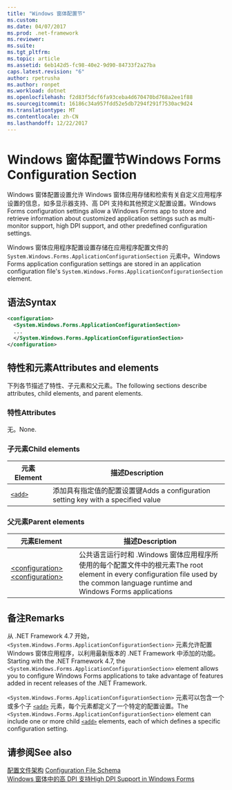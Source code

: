 ```yaml
---
title: "Windows 窗体配置节"
ms.custom: 
ms.date: 04/07/2017
ms.prod: .net-framework
ms.reviewer: 
ms.suite: 
ms.tgt_pltfrm: 
ms.topic: article
ms.assetid: 6eb142d5-fc98-40e2-9d90-84733f2a27ba
caps.latest.revision: "6"
author: rpetrusha
ms.author: ronpet
ms.workload: dotnet
ms.openlocfilehash: f2d83f5dcf6fa93ceba4d670470bd768a2ee1f88
ms.sourcegitcommit: 16186c34a957fdd52e5db7294f291f7530ac9d24
ms.translationtype: MT
ms.contentlocale: zh-CN
ms.lasthandoff: 12/22/2017
---
```

# <a name="windows-forms-configuration-section"></a><span data-ttu-id="a82ea-102">Windows 窗体配置节</span><span class="sxs-lookup"><span data-stu-id="a82ea-102">Windows Forms Configuration Section</span></span>
<span data-ttu-id="a82ea-103">Windows 窗体配置设置允许 Windows 窗体应用存储和检索有关自定义应用程序设置的信息，如多显示器支持、高 DPI 支持和其他预定义配置设置。</span><span class="sxs-lookup"><span data-stu-id="a82ea-103">Windows Forms configuration settings allow a Windows Forms app to store and retrieve information about customized application settings such as multi-monitor support, high DPI support, and other predefined configuration settings.</span></span>

<span data-ttu-id="a82ea-104">Windows 窗体应用程序配置设置存储在应用程序配置文件的 `System.Windows.Forms.ApplicationConfigurationSection` 元素中。</span><span class="sxs-lookup"><span data-stu-id="a82ea-104">Windows Forms application configuration settings are stored in an application configuration file's `System.Windows.Forms.ApplicationConfigurationSection` element.</span></span>

## <a name="syntax"></a><span data-ttu-id="a82ea-105">语法</span><span class="sxs-lookup"><span data-stu-id="a82ea-105">Syntax</span></span>

```xml
<configuration>
  <System.Windows.Forms.ApplicationConfigurationSection>
  ...
  </System.Windows.Forms.ApplicationConfigurationSection>
</configuration>
```

## <a name="attributes-and-elements"></a><span data-ttu-id="a82ea-106">特性和元素</span><span class="sxs-lookup"><span data-stu-id="a82ea-106">Attributes and elements</span></span>

<span data-ttu-id="a82ea-107">下列各节描述了特性、子元素和父元素。</span><span class="sxs-lookup"><span data-stu-id="a82ea-107">The following sections describe attributes, child elements, and parent elements.</span></span>

### <a name="attributes"></a><span data-ttu-id="a82ea-108">特性</span><span class="sxs-lookup"><span data-stu-id="a82ea-108">Attributes</span></span>

<span data-ttu-id="a82ea-109">无。</span><span class="sxs-lookup"><span data-stu-id="a82ea-109">None.</span></span>

### <a name="child-elements"></a><span data-ttu-id="a82ea-110">子元素</span><span class="sxs-lookup"><span data-stu-id="a82ea-110">Child elements</span></span>

<span data-ttu-id="a82ea-111">元素</span><span class="sxs-lookup"><span data-stu-id="a82ea-111">Element</span></span>  |<span data-ttu-id="a82ea-112">描述</span><span class="sxs-lookup"><span data-stu-id="a82ea-112">Description</span></span> |
---------|---------|
[`<add>`](../../../../../docs/framework/configure-apps/file-schema/winforms/windows-forms-add-configuration-element.md) | <span data-ttu-id="a82ea-113">添加具有指定值的配置设置键</span><span class="sxs-lookup"><span data-stu-id="a82ea-113">Adds a configuration setting key with a specified value</span></span> |

### <a name="parent-elements"></a><span data-ttu-id="a82ea-114">父元素</span><span class="sxs-lookup"><span data-stu-id="a82ea-114">Parent elements</span></span>

<span data-ttu-id="a82ea-115">元素</span><span class="sxs-lookup"><span data-stu-id="a82ea-115">Element</span></span>  |<span data-ttu-id="a82ea-116">描述</span><span class="sxs-lookup"><span data-stu-id="a82ea-116">Description</span></span> |
---------|---------|
[<span data-ttu-id="a82ea-117">\<configuration></span><span class="sxs-lookup"><span data-stu-id="a82ea-117">\<configuration></span></span>](../configuration-element.md) | <span data-ttu-id="a82ea-118">公共语言运行时和 .Windows 窗体应用程序所使用的每个配置文件中的根元素</span><span class="sxs-lookup"><span data-stu-id="a82ea-118">The root element in every configuration file used by the common language runtime and Windows Forms applications</span></span> |

## <a name="remarks"></a><span data-ttu-id="a82ea-119">备注</span><span class="sxs-lookup"><span data-stu-id="a82ea-119">Remarks</span></span>

<span data-ttu-id="a82ea-120">从 .NET Framework 4.7 开始，`<System.Windows.Forms.ApplicationConfigurationSection>` 元素允许配置 Windows 窗体应用程序，以利用最新版本的 .NET Framework 中添加的功能。</span><span class="sxs-lookup"><span data-stu-id="a82ea-120">Starting with the .NET Framework 4.7, the `<System.Windows.Forms.ApplicationConfigurationSection>` element allows you to configure Windows Forms applications to take advantage of features added in recent releases of the .NET Framework.</span></span> 

<span data-ttu-id="a82ea-121">`<System.Windows.Forms.ApplicationConfigurationSection>` 元素可以包含一个或多个子 [`<add>`](../../../../../docs/framework/configure-apps/file-schema/winforms/windows-forms-add-configuration-element.md) 元素，每个元素都定义了一个特定的配置设置。</span><span class="sxs-lookup"><span data-stu-id="a82ea-121">The `<System.Windows.Forms.ApplicationConfigurationSection>` element can include one or more child [`<add>`](../../../../../docs/framework/configure-apps/file-schema/winforms/windows-forms-add-configuration-element.md) elements, each of which defines a specific configuration setting.</span></span>

## <a name="see-also"></a><span data-ttu-id="a82ea-122">请参阅</span><span class="sxs-lookup"><span data-stu-id="a82ea-122">See also</span></span>

<span data-ttu-id="a82ea-123">[配置文件架构](../index.md) </span><span class="sxs-lookup"><span data-stu-id="a82ea-123">[Configuration File Schema](../index.md) </span></span>  
[<span data-ttu-id="a82ea-124">Windows 窗体中的高 DPI 支持</span><span class="sxs-lookup"><span data-stu-id="a82ea-124">High DPI Support in Windows Forms</span></span>](../../../../../docs/framework/winforms/high-dpi-support-in-windows-forms.md)
